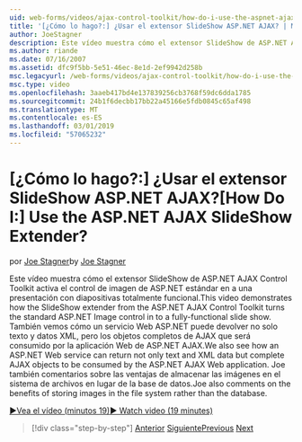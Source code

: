 ```yaml
---
uid: web-forms/videos/ajax-control-toolkit/how-do-i-use-the-aspnet-ajax-slideshow-extender
title: '[¿Cómo lo hago?:] ¿Usar el extensor SlideShow ASP.NET AJAX? | Microsoft Docs'
author: JoeStagner
description: Este vídeo muestra cómo el extensor SlideShow de ASP.NET AJAX Control Toolkit activa el control de imagen de ASP.NET estándar en a un sl totalmente funcional...
ms.author: riande
ms.date: 07/16/2007
ms.assetid: dfc9f5bb-5e51-46ec-8e1d-2ef9942d258b
msc.legacyurl: /web-forms/videos/ajax-control-toolkit/how-do-i-use-the-aspnet-ajax-slideshow-extender
msc.type: video
ms.openlocfilehash: 3aaeb417bd4e137839256cb3768f59dc6dda1785
ms.sourcegitcommit: 24b1f6decbb17bb22a45166e5fdb0845c65af498
ms.translationtype: MT
ms.contentlocale: es-ES
ms.lasthandoff: 03/01/2019
ms.locfileid: "57065232"
---
```

<a name="how-do-i-use-the-aspnet-ajax-slideshow-extender"></a><span data-ttu-id="b27ef-104">[¿Cómo lo hago?:] ¿Usar el extensor SlideShow ASP.NET AJAX?</span><span class="sxs-lookup"><span data-stu-id="b27ef-104">[How Do I:] Use the ASP.NET AJAX SlideShow Extender?</span></span>
====================
<span data-ttu-id="b27ef-105">por [Joe Stagner](https://github.com/JoeStagner)</span><span class="sxs-lookup"><span data-stu-id="b27ef-105">by [Joe Stagner](https://github.com/JoeStagner)</span></span>

<span data-ttu-id="b27ef-106">Este vídeo muestra cómo el extensor SlideShow de ASP.NET AJAX Control Toolkit activa el control de imagen de ASP.NET estándar en a una presentación con diapositivas totalmente funcional.</span><span class="sxs-lookup"><span data-stu-id="b27ef-106">This video demonstrates how the SlideShow extender from the ASP.NET AJAX Control Toolkit turns the standard ASP.NET Image control in to a fully-functional slide show.</span></span> <span data-ttu-id="b27ef-107">También vemos cómo un servicio Web ASP.NET puede devolver no solo texto y datos XML, pero los objetos completos de AJAX que será consumido por la aplicación Web de ASP.NET AJAX.</span><span class="sxs-lookup"><span data-stu-id="b27ef-107">We also see how an ASP.NET Web service can return not only text and XML data but complete AJAX objects to be consumed by the ASP.NET AJAX Web application.</span></span> <span data-ttu-id="b27ef-108">Joe también comentarios sobre las ventajas de almacenar las imágenes en el sistema de archivos en lugar de la base de datos.</span><span class="sxs-lookup"><span data-stu-id="b27ef-108">Joe also comments on the benefits of storing images in the file system rather than the database.</span></span>

[<span data-ttu-id="b27ef-109">&#9654;Vea el vídeo (minutos 19)</span><span class="sxs-lookup"><span data-stu-id="b27ef-109">&#9654; Watch video (19 minutes)</span></span>](https://channel9.msdn.com/Blogs/ASP-NET-Site-Videos/how-do-i-use-the-aspnet-ajax-slideshow-extender)

> [!div class="step-by-step"]
> <span data-ttu-id="b27ef-110">[Anterior](how-do-i-use-the-aspnet-ajax-tabs-control.md)
> [Siguiente](how-do-i-use-the-aspnet-ajax-updatepanelanimation-extender.md)</span><span class="sxs-lookup"><span data-stu-id="b27ef-110">[Previous](how-do-i-use-the-aspnet-ajax-tabs-control.md)
[Next](how-do-i-use-the-aspnet-ajax-updatepanelanimation-extender.md)</span></span>

